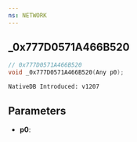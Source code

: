 ```yaml
---
ns: NETWORK
---
```

## _0x777D0571A466B520

```c
// 0x777D0571A466B520
void _0x777D0571A466B520(Any p0);
```

```
NativeDB Introduced: v1207
```

## Parameters
* **p0**:
